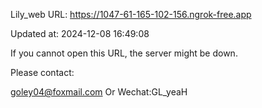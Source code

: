 Lily_web URL: https://1047-61-165-102-156.ngrok-free.app

Updated at: 2024-12-08 16:49:08

If you cannot open this URL, the server might be down.

Please contact: 

goley04@foxmail.com Or Wechat:GL_yeaH